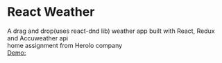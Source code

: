 # React Weather
A drag and drop(uses react-dnd lib) weather app built with React, Redux and Accuweather api </br>
home assignment from Herolo company </br>
[Demo:](https://react-accuweather.herokuapp.com/)
